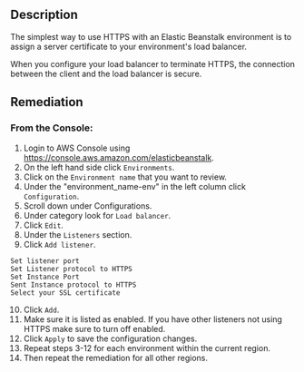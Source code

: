 ## Description

The simplest way to use HTTPS with an Elastic Beanstalk environment is to assign a server certificate to your environment's load balancer.

When you configure your load balancer to terminate HTTPS, the connection between the client and the load balancer is secure.

## Remediation

### From the Console:

1. Login to AWS Console using https://console.aws.amazon.com/elasticbeanstalk.
2. On the left hand side click `Environments`.
3. Click on the `Environment name` that you want to review.
4. Under the "environment_name-env" in the left column click `Configuration`.
5. Scroll down under Configurations.
6. Under category look for `Load balancer`.
7. Click `Edit`.
8. Under the `Listeners` section.
9. Click `Add listener`.

```
Set listener port
Set Listener protocol to HTTPS
Set Instance Port
Sent Instance protocol to HTTPS
Select your SSL certificate
```

10. Click `Add`.
11. Make sure it is listed as enabled. If you have other listeners not using HTTPS make sure to turn off enabled.
12. Click `Apply` to save the configuration changes.
13. Repeat steps 3-12 for each environment within the current region.
14. Then repeat the remediation for all other regions.